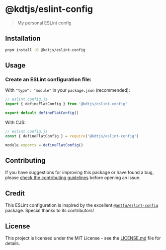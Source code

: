 # @kdtjs/eslint-config

> My personal ESLint config

## Installation

```bash
pnpm install -D @kdtjs/eslint-config
```

## Usage

### Create an ESLint configuration file:

With `"type": "module"` in your `package.json` (recommended):

```javascript
// eslint.config.js
import { defineFlatConfig } from '@kdtjs/eslint-config'

export default defineFlatConfig()
```

With CJS:

```javascript
// eslint.config.js
const { defineFlatConfig } = require('@kdtjs/eslint-config')

module.exports = defineFlatConfig()
```

## Contributing

If you have suggestions for improving this package or have found a bug,
please [check the contributing guidelines](https://github.com/kdtjs/.github/blob/main/CONTRIBUTING.md) before opening
an issue.

## Credit

This ESLint configuration is inspired by the
excellent [`@antfu/eslint-config`](https://www.npmjs.com/package/@antfu/eslint-config) package. Special thanks to its
contributors!

## License

This project is licensed under the MIT License - see the [LICENSE.md](LICENSE.md) file for details.
